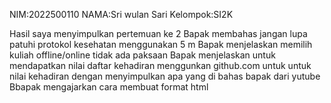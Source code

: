 NIM:2022500110
NAMA:Sri wulan Sari
Kelompok:SI2K

Hasil saya menyimpulkan pertemuan ke 2 
Bapak membahas jangan lupa patuhi protokol kesehatan menggunakan 5 m 
Bapak menjelaskan memilih kuliah offline/online tidak ada paksaan 
Bapak menjelaskan untuk mendapatkan nilai daftar kehadiran menggunkan github.com untuk untuk nilai kehadiran dengan menyimpulkan apa yang di bahas bapak dari yutube
Bbapak mengajarkan cara membuat format html
